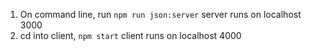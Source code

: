 1. On command line, run `npm run json:server` server runs on localhost 3000
2. cd into client, `npm start` client runs on localhost 4000
